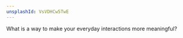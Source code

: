 ```yaml
---
unsplashId: VsVDHCw5TwE
---
```


What is a way to make your everyday interactions more meaningful?

